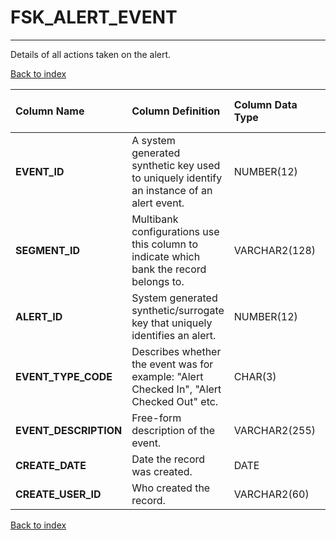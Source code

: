 # FSK_ALERT_EVENT

---

Details of all actions taken on the alert.

[Back to index](./index.md)

| Column Name           | Column Definition                                                                         | Column Data Type   | Column Null Option   | PK   | FK   |
|:----------------------|:------------------------------------------------------------------------------------------|:-------------------|:---------------------|:-----|:-----|
| **EVENT_ID**          | A system generated synthetic key used to uniquely identify an instance of an alert event. | NUMBER(12)         | Not Null             | Yes  | No   |
| **SEGMENT_ID**        | Multibank configurations use this column to indicate which bank the record belongs to.    | VARCHAR2(128)      | Not Null             | No   | Yes  |
| **ALERT_ID**          | System generated synthetic/surrogate key that uniquely identifies an alert.               | NUMBER(12)         | Not Null             | No   | Yes  |
| **EVENT_TYPE_CODE**   | Describes whether the event was for example: "Alert Checked In", "Alert Checked Out" etc. | CHAR(3)            | Not Null             | No   | No   |
| **EVENT_DESCRIPTION** | Free-form description of the event.                                                       | VARCHAR2(255)      | Null                 | No   | No   |
| **CREATE_DATE**       | Date the record was created.                                                              | DATE               | Not Null             | No   | No   |
| **CREATE_USER_ID**    | Who created the record.                                                                   | VARCHAR2(60)       | Not Null             | No   | No   |

[Back to index](./index.md)